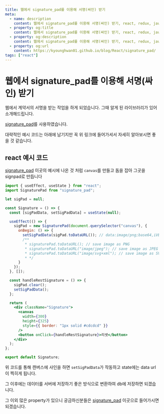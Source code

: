 ```yaml
---
title: 웹에서 signature_pad를 이용해 서명(싸인) 받기
meta:
  - name: description
    content: 웹에서 signature_pad를 이용해 서명(싸인) 받기, react, redux, javascript, html
  - property: og:title
    content: 웹에서 signature_pad를 이용해 서명(싸인) 받기, react, redux, javascript, html
  - property: og:description
    content: 웹에서 signature_pad를 이용해 서명(싸인) 받기, react, redux, javascript, html
  - property: og:url
    content: https://kyounghwan01.github.io/blog/React/signature_pad/
tags: ["react"]
---
```


# 웹에서 signature_pad를 이용해 서명(싸인) 받기

웹에서 계약서의 서명을 받는 작업을 하게 되었습니다. 그때 알게 된 라이브러리가 있어 소개해드립니다.

[signature_pad](https://www.npmjs.com/package/signature_pad)를 사용하였습니다.

대략적인 예시 코드는 아래에 남기지만 꼭 위 링크에 들어가셔서 자세히 알아보시면 좋을 것 같습니다.

## react 예시 코드

[signature_pad](https://www.npmjs.com/package/signature_pad) 이곳의 예시에 나온 것 처럼 `canvas`를 만들고 돔을 잡아 그곳을 signpad로 만듭니다

```jsx
import { useEffect, useState } from "react";
import SignaturePad from "signature_pad";

let sigPad = null;

const Signature = () => {
  const [sigPadData, setSigPadData] = useState(null);

  useEffect(() => {
    sigPad = new SignaturePad(document.querySelector("canvas"), {
      onBegin: () => {
        setSigPadData(sigPad.toDataURL()); // data:image/png;base64,iVBORw0K...
        /**
         * signaturePad.toDataURL(); // save image as PNG
         * signaturePad.toDataURL("image/jpeg"); // save image as JPEG
         * signaturePad.toDataURL("image/svg+xml"); // save image as SVG
         * */
      }
    });
  }, []);

  const handleRestSignature = () => {
    sigPad.clear();
    setSigPadData();
  };

  return (
    <div className="Signature">
      <canvas
        width={300}
        height={325}
        style={{ border: "1px solid #cdcdcd" }}
      />
      <button onClick={handleRestSignature}>리셋</button>
    </div>
  );
};

export default Signature;
```

위 코드를 통해 캔버스에 사인을 하면 `setSigPadData`가 작동하고 state에는 data url이 찍히게 됩니다.

그 이후에는 데이터를 서버에 저장하기 좋은 방식으로 변환하여 db에 저장하면 되겠습니다.

그 이외 많은 property가 있으니 궁금하신분들은 [signature_pad](https://www.npmjs.com/package/signature_pad) 이곳으로 들어가시면 되겠습니다.

<TagLinks />

<Disqus />
